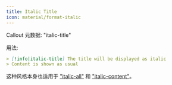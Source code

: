 ```yaml
---
title: Italic Title
icon: material/format-italic
---
```


Callout 元数据: "italic-title"

用法:

```md
> [!info|italic-title] The title will be displayed as italic
> Content is shown as usual
```

这种风格本身也适用于 ["italic-all"](../combined-styling/page-18.md) 和 ["italic-content"](../content-styling/page-8.md)。
